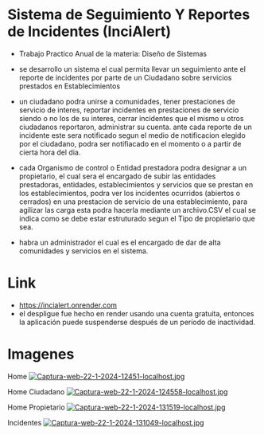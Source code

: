 # Sistema de Seguimiento Y Reportes de Incidentes (InciAlert)

* Trabajo Practico Anual de la materia: Diseño de Sistemas 

* se desarrollo un sistema el cual permita llevar un seguimiento ante el reporte de incidentes por parte de un Ciudadano sobre servicios prestados en Establecimientos

* un ciudadano podra unirse a comunidades, tener prestaciones de servicio de interes, reportar incidentes en prestaciones de servicio
siendo o no los de su interes, cerrar incidentes que el mismo u otros ciudadanos reportaron, administrar su cuenta.
ante cada reporte de un incidente este sera notificado segun el medio de notificacion elegido por el ciudadano, podra ser 
notifiacado en el momento o a partir de cierta hora del dia.

* cada Organismo de control o Entidad prestadora podra designar a un propietario, el cual sera el encargado de subir las entidades prestadoras, entidades, establecimientos y servicios que se prestan en los establecimientos, podra ver los incidentes ocurridos (abiertos o cerrados) en una prestacion de servicio de una establecimiento, para agilizar las carga esta podra hacerla mediante
un archivo.CSV el cual se indica como se debe estar estruturado segun el Tipo de propietario que sea.

* habra un administrador el cual es el encargado de dar de alta comunidades y servicios en el sistema.

# Link
* https://incialert.onrender.com
* el despligue fue hecho en render usando una cuenta gratuita, entonces la aplicación puede suspenderse después de un período de inactividad. 

# Imagenes 
Home
[![Captura-web-22-1-2024-12451-localhost.jpg](https://i.postimg.cc/bYCzrN4k/Captura-web-22-1-2024-12451-localhost.jpg)](https://postimg.cc/mh9x6RLg)

Home Ciudadano
[![Captura-web-22-1-2024-124558-localhost.jpg](https://i.postimg.cc/3NB98ctF/Captura-web-22-1-2024-124558-localhost.jpg)](https://postimg.cc/2L1nT2R1)

Home Propietario
[![Captura-web-22-1-2024-131519-localhost.jpg](https://i.postimg.cc/90nRYP0j/Captura-web-22-1-2024-131519-localhost.jpg)](https://postimg.cc/K3t8ZMt9)

Incidentes
[![Captura-web-22-1-2024-131049-localhost.jpg](https://i.postimg.cc/T1DGBnQx/Captura-web-22-1-2024-131049-localhost.jpg)](https://postimg.cc/vxbpVgp2)

